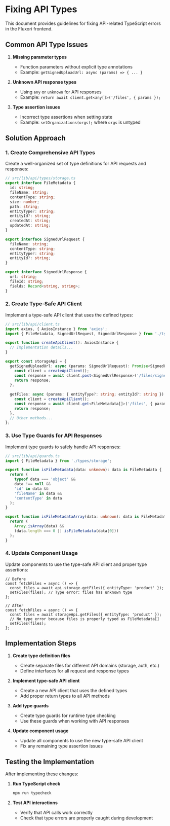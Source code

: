 # Fixing API Types

This document provides guidelines for fixing API-related TypeScript errors in the Fluxori frontend.

## Common API Type Issues

1. **Missing parameter types**
   - Function parameters without explicit type annotations
   - Example: `getSignedUploadUrl: async (params) => { ... }`

2. **Unknown API response types**
   - Using `any` or `unknown` for API responses
   - Example: `return await client.get<any[]>('/files', { params });`

3. **Type assertion issues**
   - Incorrect type assertions when setting state
   - Example: `setOrganizations(orgs);` where `orgs` is untyped

## Solution Approach

### 1. Create Comprehensive API Types

Create a well-organized set of type definitions for API requests and responses:

```typescript
// src/lib/api/types/storage.ts
export interface FileMetadata {
  id: string;
  fileName: string;
  contentType: string;
  size: number;
  path: string;
  entityType?: string;
  entityId?: string;
  createdAt: string;
  updatedAt: string;
}

export interface SignedUrlRequest {
  fileName: string;
  contentType: string;
  entityType?: string;
  entityId?: string;
}

export interface SignedUrlResponse {
  url: string;
  fileId: string;
  fields: Record<string, string>;
}
```

### 2. Create Type-Safe API Client

Implement a type-safe API client that uses the defined types:

```typescript
// src/lib/api/client.ts
import axios, { AxiosInstance } from 'axios';
import { FileMetadata, SignedUrlRequest, SignedUrlResponse } from './types/storage';

export function createApiClient(): AxiosInstance {
  // Implementation details...
}

export const storageApi = {
  getSignedUploadUrl: async (params: SignedUrlRequest): Promise<SignedUrlResponse> => {
    const client = createApiClient();
    const response = await client.post<SignedUrlResponse>('/files/signed-url', params);
    return response;
  },
  
  getFiles: async (params: { entityType?: string; entityId?: string }): Promise<FileMetadata[]> => {
    const client = createApiClient();
    const response = await client.get<FileMetadata[]>('/files', { params });
    return response;
  },
  // Other methods...
};
```

### 3. Use Type Guards for API Responses

Implement type guards to safely handle API responses:

```typescript
// src/lib/api/guards.ts
import { FileMetadata } from './types/storage';

export function isFileMetadata(data: unknown): data is FileMetadata {
  return (
    typeof data === 'object' &&
    data !== null &&
    'id' in data &&
    'fileName' in data &&
    'contentType' in data
  );
}

export function isFileMetadataArray(data: unknown): data is FileMetadata[] {
  return (
    Array.isArray(data) &&
    (data.length === 0 || isFileMetadata(data[0]))
  );
}
```

### 4. Update Component Usage

Update components to use the type-safe API client and proper type assertions:

```tsx
// Before
const fetchFiles = async () => {
  const files = await api.storage.getFiles({ entityType: 'product' });
  setFiles(files); // Type error: files has unknown type
};

// After
const fetchFiles = async () => {
  const files = await storageApi.getFiles({ entityType: 'product' });
  // No type error because files is properly typed as FileMetadata[]
  setFiles(files);
};
```

## Implementation Steps

1. **Create type definition files**
   - Create separate files for different API domains (storage, auth, etc.)
   - Define interfaces for all request and response types

2. **Implement type-safe API client**
   - Create a new API client that uses the defined types
   - Add proper return types to all API methods

3. **Add type guards**
   - Create type guards for runtime type checking
   - Use these guards when working with API responses

4. **Update component usage**
   - Update all components to use the new type-safe API client
   - Fix any remaining type assertion issues

## Testing the Implementation

After implementing these changes:

1. **Run TypeScript check**
   ```bash
   npm run typecheck
   ```

2. **Test API interactions**
   - Verify that API calls work correctly
   - Check that type errors are properly caught during development